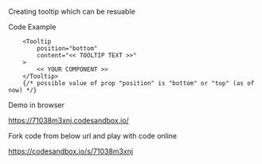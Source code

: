 Creating tooltip which can be resuable

Code Example

```
    <Tooltip
    	position="bottom"
    	content="<< TOOLTIP TEXT >>"
    >
    	<< YOUR COMPONENT >>
    </Tooltip>
	{/* possible value of prop "position" is "bottom" or "top" (as of now) */}
```

Demo in browser

https://71038m3xnj.codesandbox.io/

Fork code from below url and play with code online

https://codesandbox.io/s/71038m3xnj
